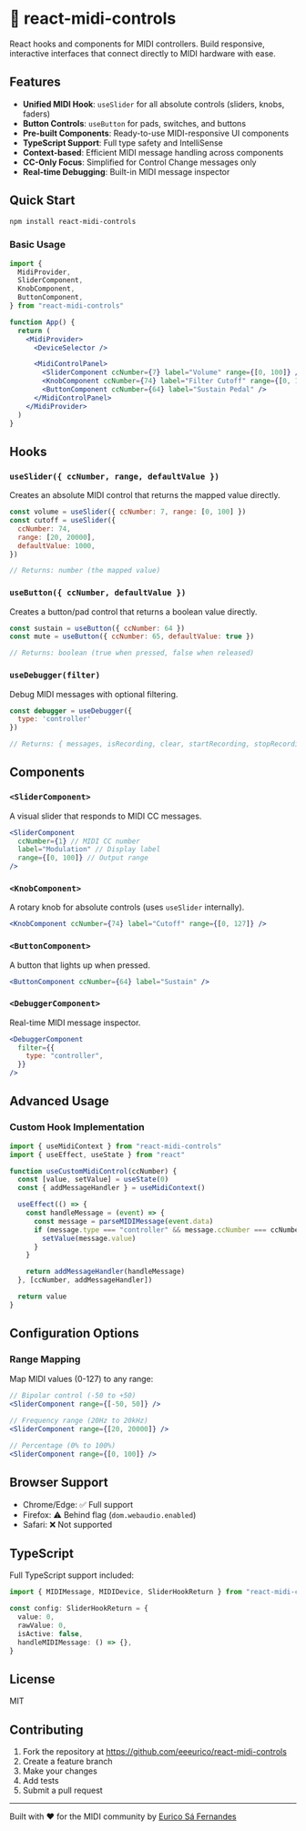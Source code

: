 # 🎹 react-midi-controls

React hooks and components for MIDI controllers. Build responsive, interactive interfaces that connect directly to MIDI hardware with ease.

## Features

- **Unified MIDI Hook**: `useSlider` for all absolute controls (sliders, knobs, faders)
- **Button Controls**: `useButton` for pads, switches, and buttons
- **Pre-built Components**: Ready-to-use MIDI-responsive UI components
- **TypeScript Support**: Full type safety and IntelliSense
- **Context-based**: Efficient MIDI message handling across components
- **CC-Only Focus**: Simplified for Control Change messages only
- **Real-time Debugging**: Built-in MIDI message inspector

## Quick Start

```bash
npm install react-midi-controls
```

### Basic Usage

```jsx
import {
  MidiProvider,
  SliderComponent,
  KnobComponent,
  ButtonComponent,
} from "react-midi-controls"

function App() {
  return (
    <MidiProvider>
      <DeviceSelector />

      <MidiControlPanel>
        <SliderComponent ccNumber={7} label="Volume" range={[0, 100]} />
        <KnobComponent ccNumber={74} label="Filter Cutoff" range={[0, 127]} />
        <ButtonComponent ccNumber={64} label="Sustain Pedal" />
      </MidiControlPanel>
    </MidiProvider>
  )
}
```

## Hooks

### `useSlider({ ccNumber, range, defaultValue })`

Creates an absolute MIDI control that returns the mapped value directly.

```jsx
const volume = useSlider({ ccNumber: 7, range: [0, 100] })
const cutoff = useSlider({
  ccNumber: 74,
  range: [20, 20000],
  defaultValue: 1000,
})

// Returns: number (the mapped value)
```

### `useButton({ ccNumber, defaultValue })`

Creates a button/pad control that returns a boolean value directly.

```jsx
const sustain = useButton({ ccNumber: 64 })
const mute = useButton({ ccNumber: 65, defaultValue: true })

// Returns: boolean (true when pressed, false when released)
```

### `useDebugger(filter)`

Debug MIDI messages with optional filtering.

```jsx
const debugger = useDebugger({
  type: 'controller'
})

// Returns: { messages, isRecording, clear, startRecording, stopRecording }
```

## Components

### `<SliderComponent>`

A visual slider that responds to MIDI CC messages.

```jsx
<SliderComponent
  ccNumber={1} // MIDI CC number
  label="Modulation" // Display label
  range={[0, 100]} // Output range
/>
```

### `<KnobComponent>`

A rotary knob for absolute controls (uses `useSlider` internally).

```jsx
<KnobComponent ccNumber={74} label="Cutoff" range={[0, 127]} />
```

### `<ButtonComponent>`

A button that lights up when pressed.

```jsx
<ButtonComponent ccNumber={64} label="Sustain" />
```

### `<DebuggerComponent>`

Real-time MIDI message inspector.

```jsx
<DebuggerComponent
  filter={{
    type: "controller",
  }}
/>
```

## Advanced Usage

### Custom Hook Implementation

```jsx
import { useMidiContext } from "react-midi-controls"
import { useEffect, useState } from "react"

function useCustomMidiControl(ccNumber) {
  const [value, setValue] = useState(0)
  const { addMessageHandler } = useMidiContext()

  useEffect(() => {
    const handleMessage = (event) => {
      const message = parseMIDIMessage(event.data)
      if (message.type === "controller" && message.ccNumber === ccNumber) {
        setValue(message.value)
      }
    }

    return addMessageHandler(handleMessage)
  }, [ccNumber, addMessageHandler])

  return value
}
```

## Configuration Options

### Range Mapping

Map MIDI values (0-127) to any range:

```jsx
// Bipolar control (-50 to +50)
<SliderComponent range={[-50, 50]} />

// Frequency range (20Hz to 20kHz)
<SliderComponent range={[20, 20000]} />

// Percentage (0% to 100%)
<SliderComponent range={[0, 100]} />
```

## Browser Support

- Chrome/Edge: ✅ Full support
- Firefox: ⚠️ Behind flag (`dom.webaudio.enabled`)
- Safari: ❌ Not supported

## TypeScript

Full TypeScript support included:

```typescript
import { MIDIMessage, MIDIDevice, SliderHookReturn } from "react-midi-controls"

const config: SliderHookReturn = {
  value: 0,
  rawValue: 0,
  isActive: false,
  handleMIDIMessage: () => {},
}
```

## License

MIT

## Contributing

1. Fork the repository at https://github.com/eeeurico/react-midi-controls
2. Create a feature branch
3. Make your changes
4. Add tests
5. Submit a pull request

---

Built with ❤️ for the MIDI community by [Eurico Sá Fernandes](https://github.com/eeeurico)

